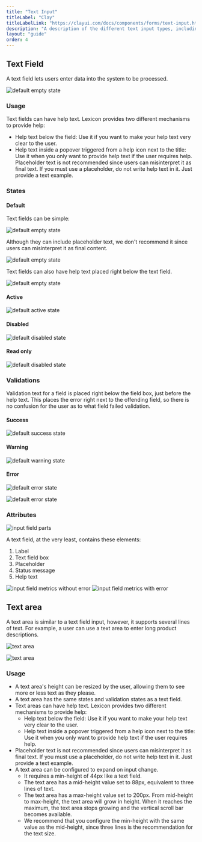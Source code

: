 ```yaml
---
title: "Text Input"
titleLabel: "Clay"
titleLabelLink: "https://clayui.com/docs/components/forms/text-input.html"
description: "A description of the different text input types, including usage and validation states."
layout: "guide"
order: 4
---
```

## Text Field

A text field lets users enter data into the system to be processed.

![default empty state](/lexicon/images/Input.jpg)

### Usage
Text fields can have help text. Lexicon provides two different mechanisms to provide help:
* Help text below the field: Use it if you want to make your help text very clear to the user.
* Help text inside a popover triggered from a help icon next to the title: Use it when you only want to provide help text if the user requires help. Placeholder text is not recommended since users can misinterpret it as final text. If you must use a placeholder, do not write help text in it. Just provide a text example.

### States

#### Default

Text fields can be simple:

![default empty state](/lexicon/images/Input.jpg)

Although they can include placeholder text, we don't recommend it since users can misinterpret it as final content.

![default empty state](/lexicon/images/InputPlaceholder.jpg)

Text fields can also have help text placed right below the text field.

![default empty state](/lexicon/images/InputHelpText.jpg)

#### Active

![default active state](/lexicon/images/InputSimpleFocus.jpg)

#### Disabled

![default disabled state](/lexicon/images/InputDisabled.jpg)

#### Read only

![default disabled state](/lexicon/images/InputReadOnly.jpg)

### Validations

Validation text for a field is placed right below the field box, just before the help text. This places the error right next to the offending field, so there is no confusion for the user as to what field failed validation.

#### Success

![default success state](/lexicon/images/InputSuccess.jpg)

#### Warning

![default warning state](/lexicon/images/InputWarning.jpg)

#### Error

![default error state](/lexicon/images/InputError.jpg)

![default error state](/lexicon/images/InputHelpTextError.jpg)

### Attributes

![input field parts](/lexicon/images/InputParts.jpg)

A text field, at the very least, contains these elements:
1. Label
2. Text field box
3. Placeholder
4. Status message
5. Help text 

![input field metrics without error](/lexicon/images/InputMetrics.jpg)
![input field metrics with error](/lexicon/images/InputErrorMetrics.jpg)

## Text area

A text area is similar to a text field input, however, it supports several lines of text. For example, a user can use a text area to enter long product descriptions.

![text area](/lexicon/images/InputTextArea.jpg)

![text area](/lexicon/images/InputTextAreaHelpText.jpg)

### Usage

* A text area's height can be resized by the user, allowing them to see more or less text as they please.
* A text area has the same states and validation states as a text field.
* Text areas can have help text. Lexicon provides two different mechanisms to provide help:
	* Help text below the field: Use it if you want to make your help text very clear to the user.
	* Help text inside a popover triggered from a help icon next to the title: Use it when you only want to provide help text if the user requires help.
* Placeholder text is not recommended since users can misinterpret it as final text. If you must use a placeholder, do not write help text in it. Just provide a text example.
* A text area can be configured to expand on input change.
	* It requires a min-height of 44px like a text field.
	* The text area has a mid-height value set to 88px, equivalent to three lines of text.
	* The text area has a max-height value set to 200px. From mid-height to max-height, the text area will grow in height. When it reaches the maximum, the text area stops growing and the vertical scroll bar becomes available.
	* We recommend that you configure the min-height with the same value as the mid-height, since three lines is the recommendation for the text size.
